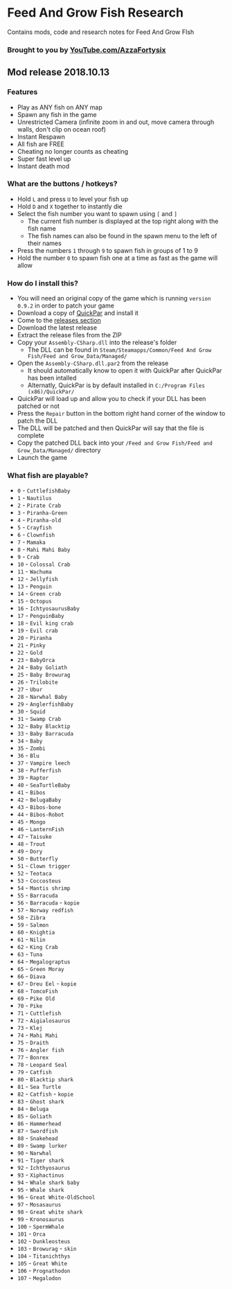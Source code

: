 # Feed And Grow Fish Research
Contains mods, code and research notes for Feed And Grow FIsh

### Brought to you by [YouTube.com/AzzaFortysix](https://youtube.com/AzzaFortysix)

## Mod release 2018.10.13

### Features
 - Play as ANY fish on ANY map
 - Spawn any fish in the game
 - Unrestricted Camera (infinite zoom in and out, move camera through walls, don't clip on ocean roof)
 - Instant Respawn
 - All fish are FREE
 - Cheating no longer counts as cheating
 - Super fast level up
 - Instant death mod

### What are the buttons / hotkeys?
 - Hold `L` and press `U` to level your fish up
 - Hold `D` and `X` together to instantly die
 - Select the fish number you want to spawn using `[` and `]`
   - The current fish number is displayed at the top right along with the fish name
   - The fish names can also be found in the spawn menu to the left of their names
 - Press the numbers `1` through `9` to spawn fish in groups of 1 to 9
 - Hold the number `0` to spawn fish one at a time as fast as the game will allow

### How do I install this?
 - You will need an original copy of the game which is running `version 0.9.2` in order to patch your game
 - Download a copy of [QuickPar](http://www.quickpar.org.uk/Download.htm) and install it
 - Come to the [releases section](https://github.com/ash47/FeedAndGrowFishResearch/releases)
 - Download the latest release
 - Extract the release files from the ZIP
 - Copy your `Assembly-CSharp.dll` into the release's folder
   - The DLL can be found in `Steam/Steamapps/Common/Feed And Grow Fish/Feed and Grow_Data/Managed/`
 - Open the `Assembly-CSharp.dll.par2` from the release
   - It should automatically know to open it with QuickPar after QuickPar has been intalled
   - Alternatly, QuickPar is by default installed in `C:/Program Files (x86)/QuickPar/`
 - QuickPar will load up and allow you to check if your DLL has been patched or not
 - Press the `Repair` button in the bottom right hand corner of the window to patch the DLL
 - The DLL will be patched and then QuickPar will say that the file is complete
 - Copy the patched DLL back into your `/Feed and Grow Fish/Feed and Grow_Data/Managed/` directory
 - Launch the game

### What fish are playable?
 - `0` - `CuttlefishBaby`
 - `1` - `Nautilus`
 - `2` - `Pirate Crab`
 - `3` - `Piranha-Green`
 - `4` - `Piranha-old`
 - `5` - `Crayfish`
 - `6` - `Clownfish`
 - `7` - `Mamaka`
 - `8` - `Mahi Mahi Baby`
 - `9` - `Crab`
 - `10` - `Colossal Crab`
 - `11` - `Wachuma`
 - `12` - `Jellyfish`
 - `13` - `Penguin`
 - `14` - `Green crab`
 - `15` - `Octopus`
 - `16` - `IchtyosaurusBaby`
 - `17` - `PenguinBaby`
 - `18` - `Evil king crab`
 - `19` - `Evil crab`
 - `20` - `Piranha`
 - `21` - `Pinky`
 - `22` - `Gold`
 - `23` - `BabyOrca`
 - `24` - `Baby Goliath`
 - `25` - `Baby Browurag`
 - `26` - `Trilobite`
 - `27` - `Ubur`
 - `28` - `Narwhal Baby`
 - `29` - `AnglerfishBaby`
 - `30` - `Squid`
 - `31` - `Swamp Crab`
 - `32` - `Baby Blacktip`
 - `33` - `Baby Barracuda`
 - `34` - `Baby`
 - `35` - `Zombi`
 - `36` - `Blu`
 - `37` - `Vampire leech`
 - `38` - `Pufferfish`
 - `39` - `Raptor`
 - `40` - `SeaTurtleBaby`
 - `41` - `Bibos`
 - `42` - `BelugaBaby`
 - `43` - `Bibos-bone`
 - `44` - `Bibos-Robot`
 - `45` - `Mongo`
 - `46` - `LanternFish`
 - `47` - `Taisuke`
 - `48` - `Trout`
 - `49` - `Dory`
 - `50` - `Butterfly`
 - `51` - `Clown trigger`
 - `52` - `Teotaca`
 - `53` - `Coccosteus`
 - `54` - `Mantis shrimp`
 - `55` - `Barracuda`
 - `56` - `Barracuda` - `kopie`
 - `57` - `Norway redfish`
 - `58` - `Zibra`
 - `59` - `Salmon`
 - `60` - `Knightia`
 - `61` - `Nilin`
 - `62` - `King Crab`
 - `63` - `Tuna`
 - `64` - `Megalograptus`
 - `65` - `Green Moray`
 - `66` - `Diava`
 - `67` - `Dreu Eel` - `kopie`
 - `68` - `TomcoFish`
 - `69` - `Pike Old`
 - `70` - `Pike`
 - `71` - `Cuttlefish`
 - `72` - `Aigialosaurus`
 - `73` - `Klej`
 - `74` - `Mahi Mahi`
 - `75` - `Draith`
 - `76` - `Angler fish`
 - `77` - `Bonrex`
 - `78` - `Leopard Seal`
 - `79` - `Catfish`
 - `80` - `Blacktip shark`
 - `81` - `Sea Turtle`
 - `82` - `Catfish` - `kopie`
 - `83` - `Ghost shark`
 - `84` - `Beluga`
 - `85` - `Goliath`
 - `86` - `Hammerhead`
 - `87` - `Swordfish`
 - `88` - `Snakehead`
 - `89` - `Swamp lurker`
 - `90` - `Narwhal`
 - `91` - `Tiger shark`
 - `92` - `Ichthyosaurus`
 - `93` - `Xiphactinus`
 - `94` - `Whale shark baby`
 - `95` - `Whale shark`
 - `96` - `Great White-OldSchool`
 - `97` - `Mosasaurus`
 - `98` - `Great white shark`
 - `99` - `Kronosaurus`
 - `100` - `SpermWhale`
 - `101` - `Orca`
 - `102` - `Dunkleosteus`
 - `103` - `Browurag` - `skin`
 - `104` - `Titanichthys`
 - `105` - `Great White`
 - `106` - `Prognathodon`
 - `107` - `Megalodon`